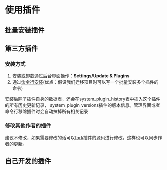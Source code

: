 # 使用插件

## 批量安装插件

## 第三方插件

### 安装方式

1. 安装或卸载通过后台界面操作：**Settings/Update & Plugins**
2. 通过[命令行安装](https://github.com/EchoWht/octobercms-docs-zh/blob/master/console-commands.md#plugin-install-command)(优点：假设我们迁移项目时可以写一个批量安装多个插件的命令)

安装后除了插件自身的数据表，还会在system_plugin_history表中插入这个插件的所有历史更新记录， system_plugin_versions插件的版本信息。管理界面或者命令行移除插件时会自动抹掉所有相关记录

### 修改其他作者的插件

建议不修改，如果需要修改的话可以[fork](git-notes.md)插件的源码进行修改，这样也可以同步作者的更新。

## 自己开发的插件